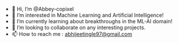 - 👋 Hi, I’m @Abbey-copixel
- 👀 I’m interested in Machine Learning and Artificial Intelligence!
- 🌱 I’m currently learning about breakthroughs in the ML-AI domain!
- 💞️ I’m looking to collaborate on any interesting projects.
- 📫 How to reach me : abhijeetingle97@gmail.com

<!---
Abbey-copixel/Abbey-copixel is a ✨ special ✨ repository because its `README.md` (this file) appears on your GitHub profile.
You can click the Preview link to take a look at your changes.
--->
